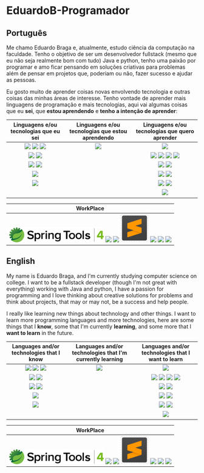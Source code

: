 # EduardoB-Programador

## Português

Me chamo Eduardo Braga e, atualmente, estudo ciência da computação na faculdade. Tenho o objetivo de ser um desenvolvedor fullstack (mesmo que eu não seja realmente bom com tudo) Java e python, tenho uma paixão por programar e amo ficar pensando em soluções criativas para problemas além de pensar em projetos que, poderiam ou não, fazer sucesso e ajudar as pessoas.

Eu gosto muito de aprender coisas novas envolvendo tecnologia e outras coisas das minhas áreas de interesse. Tenho vontade de aprender mais linguagens de programação e mais tecnologias, aqui vai algumas coisas que eu **sei**, que **estou aprendendo** e **tenho a intenção de aprender**:

| Linguagens e/ou tecnologias que eu sei | Linguagens e/ou tecnologias que estou aprendendo | Linguagens e/ou tecnologias que quero aprender |
|:-:|:-:|:-:|
|<img src="https://cdn.jsdelivr.net/gh/devicons/devicon@latest/icons/java/java-original.svg" width=75px/> <img src="https://cdn.jsdelivr.net/gh/devicons/devicon@latest/icons/junit/junit-original-wordmark.svg" width=75px/> <img src="https://cdn.jsdelivr.net/gh/devicons/devicon@latest/icons/maven/maven-original-wordmark.svg" width=75px/>|<img src="https://cdn.jsdelivr.net/gh/devicons/devicon@latest/icons/spring/spring-original-wordmark.svg" width=75px/>|<img src="https://cdn.jsdelivr.net/gh/devicons/devicon@latest/icons/amazonwebservices/amazonwebservices-original-wordmark.svg" width=75px/>|
|<img src="https://cdn.jsdelivr.net/gh/devicons/devicon@latest/icons/python/python-original.svg" width=75px/> <img src="https://cdn.jsdelivr.net/gh/devicons/devicon@latest/icons/flask/flask-original-wordmark.svg" width=75px/>||<img src="https://cdn.jsdelivr.net/gh/devicons/devicon@latest/icons/django/django-plain-wordmark.svg" width=75px/> <img src="https://cdn.jsdelivr.net/gh/devicons/devicon@latest/icons/pandas/pandas-original-wordmark.svg" width=75px/> <img src="https://cdn.jsdelivr.net/gh/devicons/devicon@latest/icons/matplotlib/matplotlib-original-wordmark.svg" width=75px/> <img src="https://cdn.jsdelivr.net/gh/devicons/devicon@latest/icons/pytest/pytest-original-wordmark.svg" width=75px/>|
|<img src="https://cdn.jsdelivr.net/gh/devicons/devicon@latest/icons/html5/html5-original-wordmark.svg" width=75px/> <img src="https://cdn.jsdelivr.net/gh/devicons/devicon@latest/icons/css3/css3-original-wordmark.svg" width=75px/>||<img src="https://cdn.jsdelivr.net/gh/devicons/devicon@latest/icons/javascript/javascript-original.svg" width=75px/> <img src="https://cdn.jsdelivr.net/gh/devicons/devicon@latest/icons/typescript/typescript-original.svg" width=75px/>|
|<img src="https://cdn.jsdelivr.net/gh/devicons/devicon@latest/icons/bash/bash-original.svg" width=75px/>||<img src="https://cdn.jsdelivr.net/gh/devicons/devicon@latest/icons/csharp/csharp-original.svg" width=75px/> <img src="https://cdn.jsdelivr.net/gh/devicons/devicon@latest/icons/dot-net/dot-net-original.svg" width=75px/>|
|<img src="https://cdn.jsdelivr.net/gh/devicons/devicon@latest/icons/mongodb/mongodb-original-wordmark.svg" width=75px/>||<img src="https://cdn.jsdelivr.net/gh/devicons/devicon@latest/icons/mysql/mysql-original-wordmark.svg" width=75px/> <img src="https://cdn.jsdelivr.net/gh/devicons/devicon@latest/icons/redis/redis-original-wordmark.svg" width=75px/>|
|||<img src="https://cdn.jsdelivr.net/gh/devicons/devicon@latest/icons/c/c-original.svg" width=75px/>|

|WorkPlace|
|:-:|
|<img src="./springtoolsuiteicon.png" alt="Spring tools suite 4" title="Spring tools suite 4" width=250px> <img src="https://cdn.jsdelivr.net/gh/devicons/devicon@latest/icons/intellij/intellij-original.svg" width=75px/> <img src="https://cdn.jsdelivr.net/gh/devicons/devicon@latest/icons/vscode/vscode-original-wordmark.svg" width=75px/> <img src="./sublimeicon.png" alt="Sublime text" title="Sublime text" width=75px> <img src="https://cdn.jsdelivr.net/gh/devicons/devicon@latest/icons/windows11/windows11-original-wordmark.svg" width=75px/> <img src="https://cdn.jsdelivr.net/gh/devicons/devicon@latest/icons/notion/notion-original.svg" width=75px/> <img src="https://cdn.jsdelivr.net/gh/devicons/devicon@latest/icons/postman/postman-original-wordmark.svg" width=75px/>|

## English

My name is Eduardo Braga, and I'm currently studying computer science on college. I want to be a fullstack developer (though I'm not great with everything) working with Java and python, I have a passion for programming and I love thinking about creative solutions for problems and think about projects, that may or may not, be a success and help people.

I really like learning new things about technology and other things. I want to learn more programming languages and more technologies, here are some things that I **know**, some that I'm currently **learning**, and some more that I **want to learn** in the future.

| Languages and/or technologies that I know| Languages and/or technologies that I'm currently learning | Languages and/or technologies that I want to learn |
|:-:|:-:|:-:|
|<img src="https://cdn.jsdelivr.net/gh/devicons/devicon@latest/icons/java/java-original.svg" width=75px/> <img src="https://cdn.jsdelivr.net/gh/devicons/devicon@latest/icons/junit/junit-original-wordmark.svg" width=75px/> <img src="https://cdn.jsdelivr.net/gh/devicons/devicon@latest/icons/maven/maven-original-wordmark.svg" width=75px/>|<img src="https://cdn.jsdelivr.net/gh/devicons/devicon@latest/icons/spring/spring-original-wordmark.svg" width=75px/>|<img src="https://cdn.jsdelivr.net/gh/devicons/devicon@latest/icons/amazonwebservices/amazonwebservices-original-wordmark.svg" width=75px/>|
|<img src="https://cdn.jsdelivr.net/gh/devicons/devicon@latest/icons/python/python-original.svg" width=75px/> <img src="https://cdn.jsdelivr.net/gh/devicons/devicon@latest/icons/flask/flask-original-wordmark.svg" width=75px/>||<img src="https://cdn.jsdelivr.net/gh/devicons/devicon@latest/icons/django/django-plain-wordmark.svg" width=75px/> <img src="https://cdn.jsdelivr.net/gh/devicons/devicon@latest/icons/pandas/pandas-original-wordmark.svg" width=75px/> <img src="https://cdn.jsdelivr.net/gh/devicons/devicon@latest/icons/matplotlib/matplotlib-original-wordmark.svg" width=75px/> <img src="https://cdn.jsdelivr.net/gh/devicons/devicon@latest/icons/pytest/pytest-original-wordmark.svg" width=75px/>|
|<img src="https://cdn.jsdelivr.net/gh/devicons/devicon@latest/icons/html5/html5-original-wordmark.svg" width=75px/> <img src="https://cdn.jsdelivr.net/gh/devicons/devicon@latest/icons/css3/css3-original-wordmark.svg" width=75px/>||<img src="https://cdn.jsdelivr.net/gh/devicons/devicon@latest/icons/javascript/javascript-original.svg" width=75px/> <img src="https://cdn.jsdelivr.net/gh/devicons/devicon@latest/icons/typescript/typescript-original.svg" width=75px/>|
|<img src="https://cdn.jsdelivr.net/gh/devicons/devicon@latest/icons/bash/bash-original.svg" width=75px/>||<img src="https://cdn.jsdelivr.net/gh/devicons/devicon@latest/icons/csharp/csharp-original.svg" width=75px/> <img src="https://cdn.jsdelivr.net/gh/devicons/devicon@latest/icons/dot-net/dot-net-original.svg" width=75px/>|
|<img src="https://cdn.jsdelivr.net/gh/devicons/devicon@latest/icons/mongodb/mongodb-original-wordmark.svg" width=75px/>||<img src="https://cdn.jsdelivr.net/gh/devicons/devicon@latest/icons/mysql/mysql-original-wordmark.svg" width=75px/> <img src="https://cdn.jsdelivr.net/gh/devicons/devicon@latest/icons/redis/redis-original-wordmark.svg" width=75px/>|
|||<img src="https://cdn.jsdelivr.net/gh/devicons/devicon@latest/icons/c/c-original.svg" width=75px/>|

|WorkPlace|
|:-:|
|<img src="./springtoolsuiteicon.png" alt="Spring tools suite 4" title="Spring tools suite 4" width=250px> <img src="https://cdn.jsdelivr.net/gh/devicons/devicon@latest/icons/intellij/intellij-original.svg" width=75px/> <img src="https://cdn.jsdelivr.net/gh/devicons/devicon@latest/icons/vscode/vscode-original-wordmark.svg" width=75px/> <img src="./sublimeicon.png" alt="Sublime text" title="Sublime text" width=75px> <img src="https://cdn.jsdelivr.net/gh/devicons/devicon@latest/icons/windows11/windows11-original-wordmark.svg" width=75px/> <img src="https://cdn.jsdelivr.net/gh/devicons/devicon@latest/icons/notion/notion-original.svg" width=75px/> <img src="https://cdn.jsdelivr.net/gh/devicons/devicon@latest/icons/postman/postman-original-wordmark.svg" width=75px/>|
